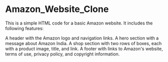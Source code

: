 # Amazon_Website_Clone

This is a simple HTML code for a basic Amazon website. It includes the following features:

A header with the Amazon logo and navigation links.
A hero section with a message about Amazon India.
A shop section with two rows of boxes, each with a product image, title, and link.
A footer with links to Amazon's website, terms of use, privacy policy, and copyright information.
